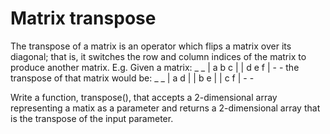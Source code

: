# Matrix transpose
The transpose of a matrix is an operator which flips a matrix over its diagonal; that is, it switches the row and column indices of the matrix to produce another matrix.
E.g. Given a matrix:
     _     _
    | a b c |
    | d e f |
     -     -
the transpose of that matrix would be:
     _   _
    | a d |
    | b e |
    | c f |
     -   -

Write a function, transpose(), that accepts a 2-dimensional array representing a matix as a parameter and returns a 2-dimensional array that is the transpose of the input parameter.